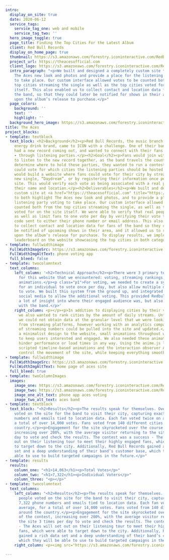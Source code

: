 ```yaml
---
intro:
  display_on_site: true
  date: 2020-06-12
  service_tags:
    service_tag_one: web and mobile
    service_tag_two: ''
  hero_image_toggle: true
  page_title: Finding the Top Cities For the Latest Album
  client: Red Bull Records
  display_on_home_page: true
  thumbnail: https://s3.amazonaws.com/forestry.iconinteractive.com/RedBull_Image_4.jpg
  project_url: https://theacesofficial.com
  client_logo: https://s3.amazonaws.com/forestry.iconinteractive.com/RedBull_Logo.png
  intro_paragraph: "<p>We built and designed a completely custom site to both highlight
    The Aces new look and photos and provide a place for the listening party voting
    to take place. Our custom interface allowed votes to be counted both from the
    top cities streaming the single as well as the top cities voted for on the site
    itself. This also enabled us to collect contact and location data for fans of
    the band, so that they could later be notified for shows in their area and retargeted
    upon the album’s release to purchase.</p>"
  page_colors:
    background: ''
    text: ''
    highlight: ''
  background_hero_image: https://s3.amazonaws.com/forestry.iconinteractive.com/RedBull_Hero.jpg
title: The Aces
project_blocks:
- template: textblock
  text_block: <h2>Background</h2><p>Red Bull Records, the music branch of the global
    energy drink brand, came to ICON with a challenge. One of their bands, The Aces,
    had a new record coming out, and wanted to connect with their fans in a new way
    - through listening parties.</p><h2>Goal</h2><p>Fans would join with the band
    to listen to the new record together, as the band travels the country. To best
    determine where to hold these parties, they wanted to run a contest where fans
    could vote for which cities the listening parties should be hosted in.</p><h2>Solution</h2><p>ICON
    would build a website where fans could vote for their city by streaming The Aces
    new single, “Daydream”, or by registering their information once per day on the
    site. This would verify each vote as being associated with a real person by capturing
    their name and location.</p><h2>Deliverables</h2><p>We built and designed a completely
    custom site at <a href="https://theacesofficial.com" title="https://theacesofficial.com">https://theacesofficial.com</a>
    to both highlight The Aces new look and photos, and to provide a place for the
    listening party voting to take place. Our custom interface allowed votes to be
    counted both from the top cities streaming the single, as well as the top cities
    voted for on the site itself. We were able to verify that real people were voting,
    as well as limit fans to one vote per day by verifying their vote through a unique
    code sent to either their phone number or email address. This also enabled us
    to collect contact and location data for fans of the band so they could later
    be notified of upcoming shows in their area, and it allowed us to retarget them
    upon the album’s release for purchase. To display results, we implemented a live
    leaderboard on the website showcasing the top cities in both categories.</p>
- template: fullwidthimage
  FullWidthImageSrc: https://s3.amazonaws.com/forestry.iconinteractive.com/aces.png
  FullWidthImgAltText: phone voting app
  full_bleed: false
- template: twocolumntext
  text_columns:
    left_column: '<h2>Technical Approach</h2><p>There were 3 primary technical challenges
      for this website that we encountered: voting, streaming rankings, and performant
      animations.</p><p class="p1">For voting, we needed to create a system that allowed
      for an individual to vote once per day, but also allow multiple different ways
      to vote. We built this system from the ground up, and integrated directly with
      social media to allow the additional voting. This provided Redbull Records with
      a lot of insight into where their engaged audience was, but also how they interact
      with the band.</p>'
    right_column: <p></p><p>In addition to displaying cities by their vote totals,
      we also wanted to rank cities by the amount of daily streams. Unfortunately
      we could not obtain data at the granular level that we were looking for directly
      from streaming platforms, however working with an analytics company, daily reports
      of streaming numbers could be pulled into the site and updated.</p><p class="p1">With
      a minimalist design to the website, small animations throughout were needed
      to keep users interested and engaged. We also needed these animations to not
      hinder performance or load times in any way. Using the anime.js library to create
      scripted timeline-based animations and the interaction observer API we could
      control the movement of the site, while keeping everything smooth and fast.</p>
- template: fullwidthimage
  FullWidthImageSrc: https://s3.amazonaws.com/forestry.iconinteractive.com/RedBull_Image_2.jpg
  FullWidthImgAltText: home page of aces site
  full_bleed: true
- template: twoColumnImages
  images:
    image_one: https://s3.amazonaws.com/forestry.iconinteractive.com/RedBull_Image_3.png
    image_two: https://s3.amazonaws.com/forestry.iconinteractive.com/RedBull_Image_4.jpg
    image_one_alt_text: phone app aces voting
    image_two_alt_text: aces band
- template: textblock
  text_block: "<h2>Results</h2><p>The results speak for themselves. Over 7,300 people
    voted on the site for the band to visit their city, capturing exactly 7,322 phone
    numbers and emails tied to location data. Each fan voted twice on average, for
    a total of over 14,000 votes. Fans voted from 140 different cities around the
    country.</p><p>Engagement for the site skyrocketed over the course of the contest,
    increasing over 200%, with the average visitor returning to the site 3 times per
    day to vote and check the results. The contest was a success - The Aces will set
    out on their listening tour to meet their highly engaged fans, which were able
    to target down to the city. Additionally, Red Bull Records gained a rich data
    set and a deep understanding of their band’s customer base, which they will be
    able to use to build targeted campaigns in the future.</p>"
- template: results
  results:
    column_one: "<h1>14,063</h1><p>Total Votes</p>"
    column_two: "<h1>7,322</h1><p>Individual Voters</p>"
    column_three: "<p></p>"
- template: twocolumntext
  text_columns:
    left_column: "<h2>Results</h2><p>The results speak for themselves. Over 7,300
      people voted on the site for the band to visit their city, capturing exactly
      7,322 phone numbers and emails tied to location data. Each fan voted twice on
      average, for a total of over 14,000 votes. Fans voted from 140 different cities
      around the country.</p><p>Engagement for the site skyrocketed over the course
      of the contest, increasing over 200%, with the average visitor returning to
      the site 3 times per day to vote and check the results. The contest was a success
      - The Aces will set out on their listening tour to meet their highly engaged
      fans, which were able to target down to the city. Additionally, Red Bull Records
      gained a rich data set and a deep understanding of their band’s customer base,
      which they will be able to use to build targeted campaigns in the future.</p>"
    right_column: <p><img src="https://s3.amazonaws.com/forestry.iconinteractive.com/RedBull_Image_3.png"></p>

---
```

